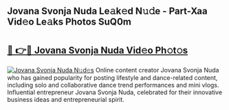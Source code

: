## Jovana Svonja Nuda Le𝚊k𝚎d N𝚞𝚍e - Part-Xaa Vid𝚎o Le𝚊ks Photos SuQ0m

# <h2><a href="http://fbdthc.evod.top/?m=Jovana+Svonja+Nuda">🔗 👉🔴 Jovana Svonja Nuda Vid𝚎o Ph𝚘t𝚘s</a></h2>

[![Jovana Svonja Nuda N𝚞d𝚎s](https://i.imgur.com/8V9OHl7.gif)](http://fbdthc.evod.top/?m=Jovana+Svonja+Nuda)
Online content creator Jovana Svonja Nuda who has gained popularity for posting lifestyle and dance-related content, including solo and collaborative dance trend performances and mini vlogs. Influential entrepreneur Jovana Svonja Nuda, celebrated for their innovative business ideas and entrepreneurial spirit. 
